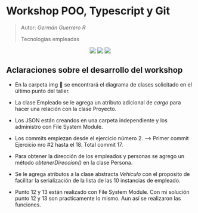 # Workshop POO, Typescript y Git

> Autor: _Germán Guerrero R_
>
> Tecnologías empleadas



<center> 
    <img src="https://img.shields.io/badge/TypeScript-blue?logo=typescript&logoColor=white" />   
    <img src="https://img.shields.io/badge/Git-F05032?logo=git&logoColor=white" />
    <img src="https://img.shields.io/badge/JSON-F05032?logo=JSON&logoColor=white" /> 
</center>



##  Aclaraciones sobre el desarrollo del workshop

- En la carpeta img 📂 se encontrará el diagrama de clases solicitado en el último punto del taller.

- La clase Empleado se le agrega un atributo adicional de _cargo_ para hacer una relación con la clase Proyecto.

- Los JSON están creandos en una carpeta independiente y los administro con File System Module. 

- Los commits empiezan desde el ejercicio número 2. --> Primer commit Ejercicio nro #2 hasta el 18. Total commit 17. 

- Para obtener la dirección de los empleados y personas se agrego un método _obtenerDireccion()_ en la clase Persona.

- Se le agrega atributos a la clase abstracta _Vehiculo_ con el proposito de facilitar la serialización de la lista de las 10 instancias de empleado.

- Punto 12 y 13 están realizado con File System Module. Con mi solución punto 12 y 13 son practicamente lo mismo. Aun así se realizaron las funciones.
